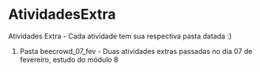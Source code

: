 # AtividadesExtra
Atividades Extra - Cada atividade tem sua respectiva pasta datada :)

1. Pasta beecrowd_07_fev - Duas atividades extras passadas no dia 07 de fevereiro, estudo do módulo 8
